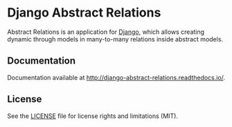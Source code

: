 Django Abstract Relations
=========================

Abstract Relations is an application for [Django](https://www.djangoproject.com/), which allows creating dynamic through models in many-to-many relations inside abstract models.


## Documentation

Documentation available at http://django-abstract-relations.readthedocs.io/.


## License

See the [LICENSE](LICENSE.md) file for license rights and limitations (MIT).
